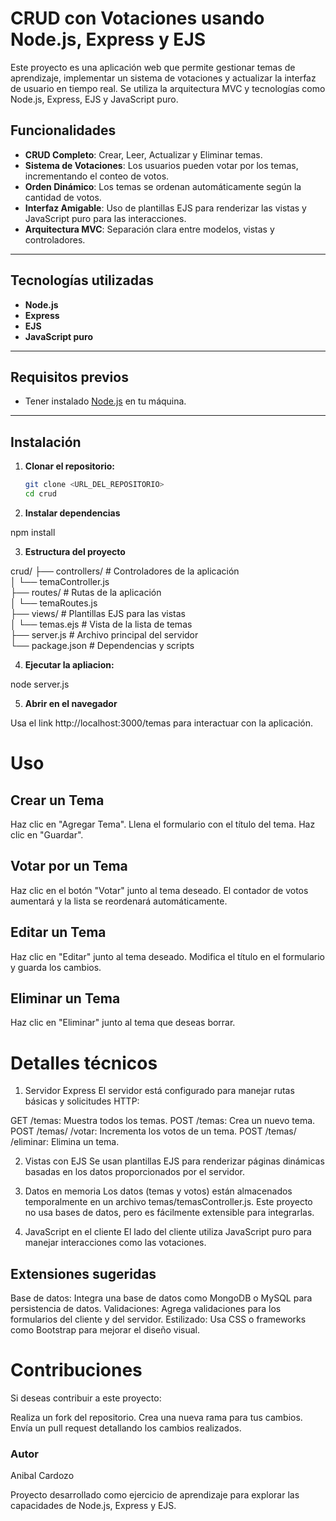 # CRUD con Votaciones usando Node.js, Express y EJS  

Este proyecto es una aplicación web que permite gestionar temas de aprendizaje, implementar un sistema de votaciones y actualizar la interfaz de usuario en tiempo real. Se utiliza la arquitectura MVC y tecnologías como Node.js, Express, EJS y JavaScript puro.  

## Funcionalidades  

- **CRUD Completo**: Crear, Leer, Actualizar y Eliminar temas.  
- **Sistema de Votaciones**: Los usuarios pueden votar por los temas, incrementando el conteo de votos.  
- **Orden Dinámico**: Los temas se ordenan automáticamente según la cantidad de votos.  
- **Interfaz Amigable**: Uso de plantillas EJS para renderizar las vistas y JavaScript puro para las interacciones.  
- **Arquitectura MVC**: Separación clara entre modelos, vistas y controladores.  

---

## Tecnologías utilizadas  

- **Node.js**  
- **Express**  
- **EJS**  
- **JavaScript puro**  

---

## Requisitos previos  

- Tener instalado [Node.js](https://nodejs.org) en tu máquina.  

---

## Instalación  

1. **Clonar el repositorio:**  
   ```bash
   git clone <URL_DEL_REPOSITORIO>
   cd crud

2. **Instalar dependencias**

npm install

3. **Estructura del proyecto**

crud/
├── controllers/          # Controladores de la aplicación  
│   └── temaController.js  
├── routes/               # Rutas de la aplicación  
│   └── temaRoutes.js  
├── views/                # Plantillas EJS para las vistas  
│   └── temas.ejs         # Vista de la lista de temas  
├── server.js             # Archivo principal del servidor  
└── package.json          # Dependencias y scripts  

4. **Ejecutar la apliacion:**

node server.js

5. **Abrir en el navegador**

Usa el link http://localhost:3000/temas para interactuar con la aplicación.

# Uso
## Crear un Tema
Haz clic en "Agregar Tema".
Llena el formulario con el título del tema.
Haz clic en "Guardar".

## Votar por un Tema
Haz clic en el botón "Votar" junto al tema deseado.
El contador de votos aumentará y la lista se reordenará automáticamente.

## Editar un Tema
Haz clic en "Editar" junto al tema deseado.
Modifica el título en el formulario y guarda los cambios.

## Eliminar un Tema
Haz clic en "Eliminar" junto al tema que deseas borrar.


# Detalles técnicos

1. Servidor Express
El servidor está configurado para manejar rutas básicas y solicitudes HTTP:

GET /temas: Muestra todos los temas.
POST /temas: Crea un nuevo tema.
POST /temas/
/votar: Incrementa los votos de un tema.
POST /temas/
/eliminar: Elimina un tema.

2. Vistas con EJS
Se usan plantillas EJS para renderizar páginas dinámicas basadas en los datos proporcionados por el servidor.

3. Datos en memoria
Los datos (temas y votos) están almacenados temporalmente en un archivo temas/temasController.js. Este proyecto no usa bases de datos, pero es fácilmente extensible para integrarlas.

4. JavaScript en el cliente
El lado del cliente utiliza JavaScript puro para manejar interacciones como las votaciones.


## Extensiones sugeridas
Base de datos: Integra una base de datos como MongoDB o MySQL para persistencia de datos.
Validaciones: Agrega validaciones para los formularios del cliente y del servidor.
Estilizado: Usa CSS o frameworks como Bootstrap para mejorar el diseño visual.

# Contribuciones
Si deseas contribuir a este proyecto:

Realiza un fork del repositorio.
Crea una nueva rama para tus cambios.
Envía un pull request detallando los cambios realizados.

### Autor
Anibal Cardozo

Proyecto desarrollado como ejercicio de aprendizaje para explorar las capacidades de Node.js, Express y EJS.

